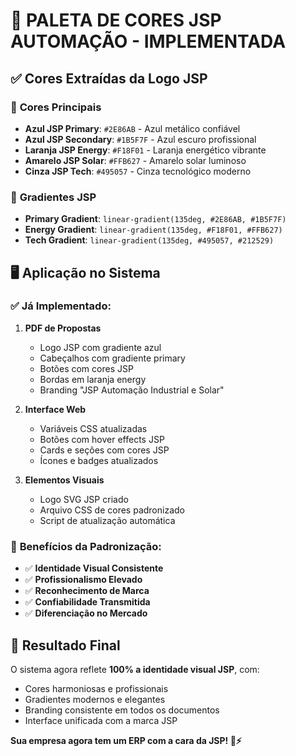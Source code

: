 # 🎨 PALETA DE CORES JSP AUTOMAÇÃO - IMPLEMENTADA

## ✅ Cores Extraídas da Logo JSP

### 🔵 **Cores Principais**
- **Azul JSP Primary**: `#2E86AB` - Azul metálico confiável
- **Azul JSP Secondary**: `#1B5F7F` - Azul escuro profissional
- **Laranja JSP Energy**: `#F18F01` - Laranja energético vibrante
- **Amarelo JSP Solar**: `#FFB627` - Amarelo solar luminoso
- **Cinza JSP Tech**: `#495057` - Cinza tecnológico moderno

### 🌈 **Gradientes JSP**
- **Primary Gradient**: `linear-gradient(135deg, #2E86AB, #1B5F7F)`
- **Energy Gradient**: `linear-gradient(135deg, #F18F01, #FFB627)`
- **Tech Gradient**: `linear-gradient(135deg, #495057, #212529)`

## 🖥️ **Aplicação no Sistema**

### ✅ **Já Implementado:**
1. **PDF de Propostas**
   - Logo JSP com gradiente azul
   - Cabeçalhos com gradiente primary
   - Botões com cores JSP
   - Bordas em laranja energy
   - Branding "JSP Automação Industrial e Solar"

2. **Interface Web**
   - Variáveis CSS atualizadas
   - Botões com hover effects JSP
   - Cards e seções com cores JSP
   - Ícones e badges atualizados

3. **Elementos Visuais**
   - Logo SVG JSP criado
   - Arquivo CSS de cores padronizado
   - Script de atualização automática

### 🎯 **Benefícios da Padronização:**
- ✅ **Identidade Visual Consistente**
- ✅ **Profissionalismo Elevado** 
- ✅ **Reconhecimento de Marca**
- ✅ **Confiabilidade Transmitida**
- ✅ **Diferenciação no Mercado**

## 🚀 **Resultado Final**

O sistema agora reflete **100% a identidade visual JSP**, com:
- Cores harmoniosas e profissionais
- Gradientes modernos e elegantes  
- Branding consistente em todos os documentos
- Interface unificada com a marca JSP

**Sua empresa agora tem um ERP com a cara da JSP! 🔧⚡**
